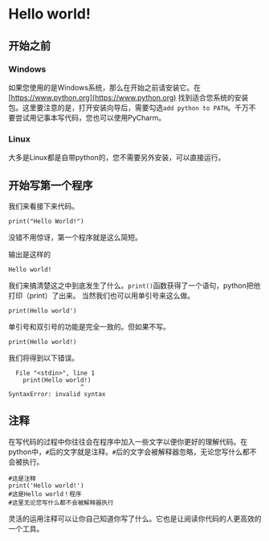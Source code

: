 # Hello world!
## 开始之前
### Windows
如果您使用的是Windows系统，那么在开始之前请安装它。在 [https://www.python.org](https://www.python.org) 找到适合您系统的安装包。这里要注意的是，打开安装向导后，需要勾选`add python to PATH`。千万不要尝试用记事本写代码，您也可以使用PyCharm。
### Linux
大多是Linux都是自带python的，您不需要另外安装，可以直接运行。
## 开始写第一个程序
我们来看接下来代码。
```
print("Hello World!")
```

没错不用惊讶，第一个程序就是这么简短。

输出是这样的
```
Hello world!
```
我们来搞清楚这之中到底发生了什么。`print()`函数获得了一个语句，python把他打印（print）了出来。
当然我们也可以用单引号来这么做。
```
print(Hello world')
```
单引号和双引号的功能是完全一致的。但如果不写。
```
print(Hello world!)
```
我们将得到以下错误。
```
  File "<stdin>", line 1
    print(Hello world!)
                    ^
SyntaxError: invalid syntax

```
## 注释
在写代码的过程中你往往会在程序中加入一些文字以便你更好的理解代码。在python中，`#`后的文字就是注释。`#`后的文字会被解释器忽略，无论您写什么都不会被执行。
```
#这是注释
print('Hello world!')
#这是Hello world！程序
#这里无论您写什么都不会被解释器执行
```
灵活的运用注释可以让你自己知道你写了什么。它也是让阅读你代码的人更高效的一个工具。
